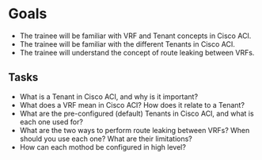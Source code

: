 # Goals

- The trainee will be familiar with VRF and Tenant concepts in Cisco ACI.
- The trainee will be familiar with the different Tenants in Cisco ACI.
- The trainee will understand the concept of route leaking between VRFs.

## Tasks

- What is a Tenant in Cisco ACI, and why is it important?
- What does a VRF mean in Cisco ACI? How does it relate to a Tenant?
- What are the pre-configured (default) Tenants in Cisco ACI, and what is each one used for?
- What are the two ways to perform route leaking between VRFs? When should you use each one? What are their limitations?
- How can each mothod be configured in high level?
